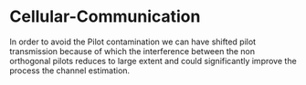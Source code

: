 # Cellular-Communication
In order to avoid the Pilot contamination we can have shifted pilot transmission because of which the interference between the non orthogonal pilots reduces to large extent and could significantly improve the process the channel estimation.
